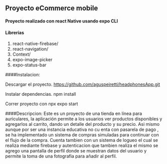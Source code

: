 ## Proyecto eCommerce mobile

#### Proyecto realizado con react Native usando expo CLI

#### Librerias

1. react-native-firebase/
2. react-navigation/
3. Context/
4. expo-image-picker
5. expo-status-bar

####Instalacion:

Descargar el proyecto.
https://github.com/aguspeiretti/headphonesApp.git

Instalar dependencias.
npm install

Correr proyecto con
npx expo start

####Descripcion:
Este es un proyecto de una tienda en línea para auriculares, la aplicación permite a los usuarios ver productos disponibles y agregarlos al carrito, dando un detalle del producto y su precio.
Asi mismo aunque por ser una instancia educativa no cu
enta con pasarela de pago , se ha implementado un sistema de compras simuladas para continuar con el flujo de la compra.
Cuenta tambien con un sistema de logueo el cual se realiza mediante firebase y autenticacion que tambien realiza el mismo se agrego una pantalla de perfil donde se muestran datos del usuario y permite la toma de una fotografia para añadir al perfil.

